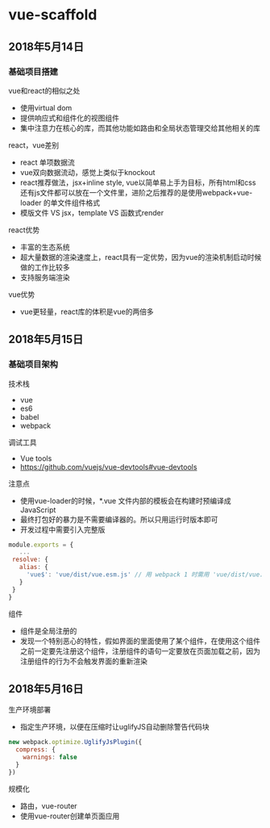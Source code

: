 # vue-scaffold

## 2018年5月14日

### 基础项目搭建

vue和react的相似之处

- 使用virtual dom
- 提供响应式和组件化的视图组件
- 集中注意力在核心的库，而其他功能如路由和全局状态管理交给其他相关的库

react，vue差别

- react 单项数据流
- vue双向数据流动，感觉上类似于knockout
- react推荐做法，jsx+inline style, vue以简单易上手为目标，所有html和css还有js文件都可以放在一个文件里，进阶之后推荐的是使用webpack+vue-loader   的单文件组件格式
- 模版文件 VS jsx，template VS 函数式render

react优势

- 丰富的生态系统
- 超大量数据的渲染速度上，react具有一定优势，因为vue的渲染机制启动时候做的工作比较多
- 支持服务端渲染

vue优势

- vue更轻量，react库的体积是vue的两倍多



## 2018年5月15日

### 基础项目架构

技术栈

- vue
- es6
- babel
- webpack

调试工具

- Vue tools
- https://github.com/vuejs/vue-devtools#vue-devtools

注意点

- 使用vue-loader的时候，*.vue 文件内部的模板会在构建时预编译成 JavaScript
- 最终打包好的暴力是不需要编译器的。所以只用运行时版本即可
- 开发过程中需要引入完整版

 ```javascript
module.exports = {
    ...
  resolve: {
    alias: {
      'vue$': 'vue/dist/vue.esm.js' // 用 webpack 1 时需用 'vue/dist/vue.common.js'
    }
  }
}
 ```

组件

- 组件是全局注册的
- 发现一个特别恶心的特性，假如界面的里面使用了某个组件，在使用这个组件之前一定要先注册这个组件，注册组件的语句一定要放在页面加载之前，因为注册组件的行为不会触发界面的重新渲染

## 2018年5月16日

生产环境部署

- 指定生产环境，以便在压缩时让uglifyJS自动删除警告代码块

```javascript
new webpack.optimize.UglifyJsPlugin({
  compress: {
    warnings: false
  }
})
```
规模化

- 路由，vue-router
- 使用vue-router创建单页面应用
